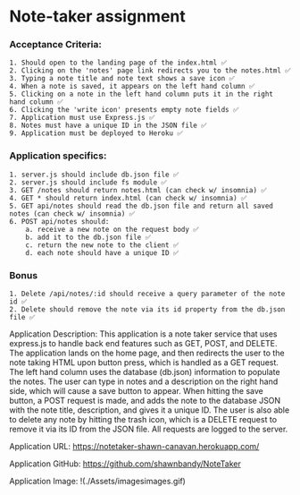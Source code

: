 # Note-taker assignment

### Acceptance Criteria: 
    1. Should open to the landing page of the index.html ✅
    2. Clicking on the 'notes' page link redirects you to the notes.html ✅
    3. Typing a note title and note text shows a save icon ✅
    4. When a note is saved, it appears on the left hand column ✅
    5. Clicking on a note in the left hand column puts it in the right hand column ✅
    6. Clicking the 'write icon' presents empty note fields ✅
    7. Application must use Express.js ✅
    8. Notes must have a unique ID in the JSON file ✅
    9. Application must be deployed to Heroku ✅

### Application specifics:
    1. server.js should include db.json file ✅
    2. server.js should include fs module ✅
    3. GET /notes should return notes.html (can check w/ insomnia) ✅
    4. GET * should return index.html (can check w/ insomnia) ✅
    5. GET api/notes should read the db.json file and return all saved notes (can check w/ insomnia) ✅
    6. POST api/notes should:
        a. receive a new note on the request body ✅
        b. add it to the db.json file ✅
        c. return the new note to the client ✅
        d. each note should have a unique ID ✅

### Bonus
    1. Delete /api/notes/:id should receive a query parameter of the note id ✅
    2. Delete should remove the note via its id property from the db.json file ✅


Application Description: This application is a note taker service that uses express.js to handle back end features such as GET, POST, and DELETE. The application lands on the home page, and then redirects the user to the note taking HTML upon button press, which is handled as a GET request. The left hand column uses the database (db.json) information to populate the notes. The user can type in notes and a description on the right hand side, which will cause a save button to appear. When hitting the save button, a POST request is made, and adds the note to the database JSON with the note title, description, and gives it a unique ID. The user is also able to delete any note by hitting the trash icon, which is a DELETE request to remove it via its ID from the JSON file. All requests are logged to the server.



Application URL: https://notetaker-shawn-canavan.herokuapp.com/

Application GitHub: https://github.com/shawnbandy/NoteTaker

Application Image: !(./Assets/imagesimages.gif)